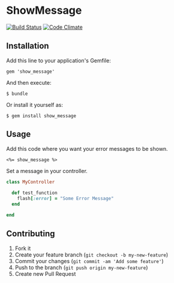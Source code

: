 # ShowMessage

[![Build Status](https://travis-ci.org/jclusso/show_message.png?branch=master)](https://travis-ci.org/jclusso/show_message)
[![Code Climate](https://codeclimate.com/repos/51df6c497e00a4660f0070ea/badges/8965c37137b1ddcf785f/gpa.png)](https://codeclimate.com/repos/51df6c497e00a4660f0070ea/feed)

## Installation

Add this line to your application's Gemfile:

    gem 'show_message'

And then execute:

    $ bundle

Or install it yourself as:

    $ gem install show_message

## Usage

Add this code where you want your error messages to be shown.

```erb
<%= show_message %>
```

Set a message in your controller.

```ruby
class MyController
  
  def test_function
    flash[:error] = "Some Error Message"
  end

end
```

## Contributing

1. Fork it
2. Create your feature branch (`git checkout -b my-new-feature`)
3. Commit your changes (`git commit -am 'Add some feature'`)
4. Push to the branch (`git push origin my-new-feature`)
5. Create new Pull Request
